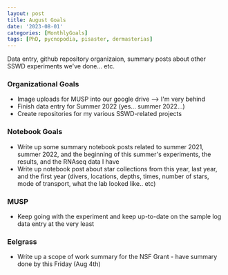```yaml
---
layout: post
title: August Goals
date: '2023-08-01'
categories: [MonthlyGoals]
tags: [PhD, pycnopodia, pisaster, dermasterias]
---
```

Data entry, github repository organizaion, summary posts about other SSWD experiments we've done... etc.

### Organizational Goals
- Image uploads for MUSP into our google drive --> I'm very behind
- Finish data entry for Summer 2022 (yes... summer 2022...)
- Create repositories for my various SSWD-related projects

### Notebook Goals
- Write up some summary notebook posts related to summer 2021, summer 2022, and the beginning of this summer's experiments, the results, and the RNAseq data I have
- Write up notebook post about star collections from this year, last year, and the first year (divers, locations, depths, times, number of stars, mode of transport, what the lab looked like.. etc)

### MUSP  
- Keep going with the experiment and keep up-to-date on the sample log data entry at the very least

### Eelgrass
- Write up a scope of work summary for the NSF Grant - have summary done by this Friday (Aug 4th)
